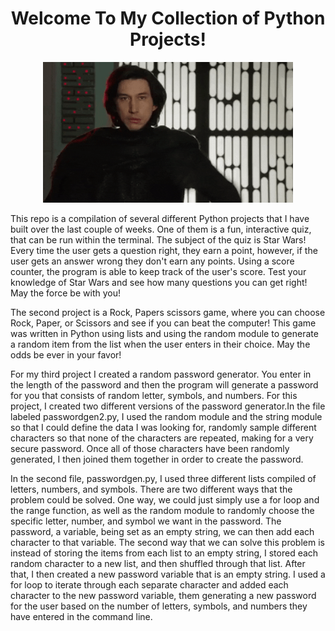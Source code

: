 <h1 align="center"> <b>Welcome To My Collection of Python Projects! </h1></b>

<p align="center" >
<img  width=400 src="Kylo-Ren-Approves.gif" alt="animated"/>
</p>

This repo is a compilation of several different Python projects that I have built over the last couple of weeks. One of them is a fun, interactive quiz, that can be run within the terminal. The subject of the quiz is Star Wars! Every time the user gets a question right, they earn a point, however, if the user gets an answer wrong they don't earn any points. Using a score counter, the program is able to keep track of the user's score. Test your knowledge of Star Wars and see how many questions you can get right! May the force be with you!

The second project is a Rock, Papers scissors game, where you can choose Rock, Paper, or Scissors and see if you can beat the computer! This game was written in Python using lists and using the random module to generate a random item from the list when the user enters in their choice. May the odds be ever in your favor!

For my third project I created a random password generator. You enter in the length of the password and then the program will generate a password for you that consists of random letter, symbols, and numbers. For this project, I created two different versions of the password generator.In the file labeled passwordgen2.py, I used the random module and the string module so that I could define the data I was looking for, randomly sample different characters so that none of the characters are repeated, making for a very secure password. Once all of those characters have been randomly generated, I then joined them together in order to create the password. 

In the second file, passwordgen.py, I used three different lists compiled of letters, numbers, and symbols. There are two different ways that the problem could be solved. One way, we could just simply use a for loop and the range function, as well as the random module to randomly choose the specific letter, number, and symbol we want in the password. The password, a variable, being set as an empty string, we can then add each character to that variable. The second way that we can solve this problem is instead of storing the items from each list to an empty string, I stored each random character to a new list, and then shuffled through that list. After that, I then created a new password variable that is an empty string. I used a for loop to iterate through each separate character and added each character to the new password variable, them generating a new password for the user based on the number of letters, symbols, and numbers they have entered in the command line. 
